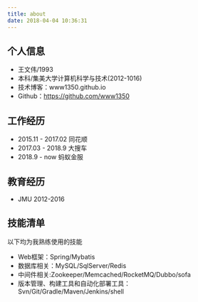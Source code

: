 ```yaml
---
title: about
date: 2018-04-04 10:36:31
---
```


## 个人信息
 - 王文伟/1993 
 - 本科/集美大学计算机科学与技术(2012-1016)
 - 技术博客：www1350.github.io
 - Github：https://github.com/www1350


## 工作经历
 - 2015.11 - 2017.02 同花顺
 - 2017.03 - 2018.9  大搜车
 - 2018.9 - now 蚂蚁金服

## 教育经历
 - JMU 2012-2016

## 技能清单
以下均为我熟练使用的技能
- Web框架：Spring/Mybatis
- 数据库相关：MySQL/SqlServer/Redis
- 中间件相关:Zookeeper/Memcached/RocketMQ/Dubbo/sofa
- 版本管理、构建工具和自动化部署工具：Svn/Git/Gradle/Maven/Jenkins/shell